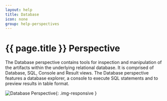 ```yaml
---
layout: help
title: Database
icon: none
group: help-perspectives
---
```


{{ page.title }} Perspective
===

The Database perspective contains tools for inspection and manipulation of the artifacts within the underlying relational database.
It is comprised of Database, SQL, Console and Result views. The Database perspective features a database explorer, a console to execute SQL statements and to preview results in table format.

![Database Perspective](images/ide_perspective_database.png){: .img-responsive }


